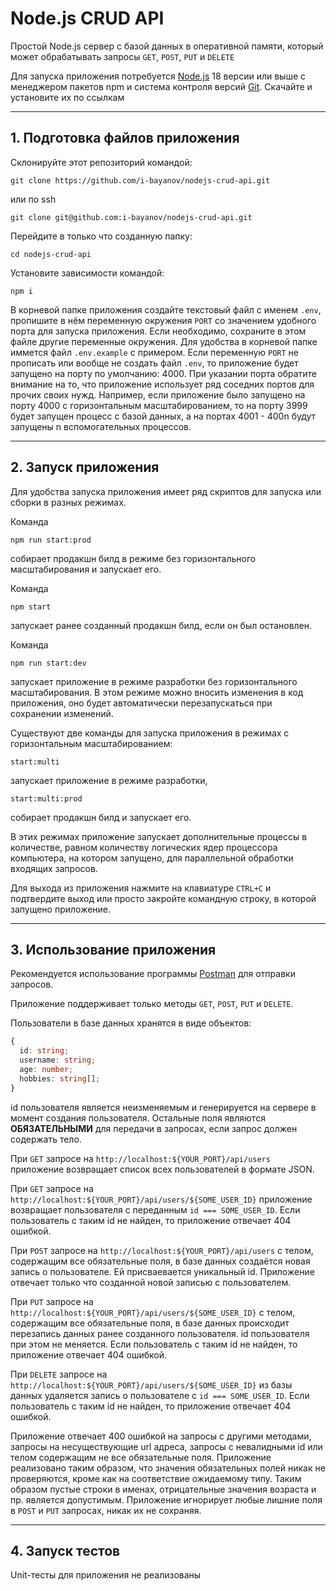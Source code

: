 # Node.js CRUD API

Простой Node.js сервер с базой данных в оперативной памяти, который может обрабатывать запросы `GET`, `POST`, `PUT` и `DELETE`

Для запуска приложения потребуется [Node.js](https://nodejs.org/en/download/) 18 версии или выше c менеджером пакетов npm и система контроля версий [Git](https://git-scm.com/downloads). Скачайте и установите их по ссылкам

---

## 1. Подготовка файлов приложения

Склонируйте этот репозиторий командой:

```
git clone https://github.com/i-bayanov/nodejs-crud-api.git
```

или по ssh

```
git clone git@github.com:i-bayanov/nodejs-crud-api.git
```

Перейдите в только что созданную папку:

```
cd nodejs-crud-api
```

Установите зависимости командой:

```
npm i
```

В корневой папке приложения создайте текстовый файл с именем `.env`, пропишите в нём переменную окружения `PORT` со значением удобного порта для запуска приложения. Если необходимо, сохраните в этом файле другие переменные окружения. Для удобства в корневой папке иммется файл `.env.example` с примером. Если переменную `PORT` не прописать или вообще не создать файл `.env`, то приложение будет запущено на порту по умолчанию: 4000. При указании порта обратите внимание на то, что приложение использует ряд соседних портов для прочих своих нужд. Например, если приложение было запущено на порту 4000 с горизонтальным масштабированием, то на порту 3999 будет запущен процесс с базой данных, а на портах 4001 - 400n будут запущены n вспомогательных процессов.

---

## 2. Запуск приложения

Для удобства запуска приложения имеет ряд скриптов для запуска или сборки в разных режимах.

Команда

```
npm run start:prod
```

собирает продакшн билд в режиме без горизонтального масштабирования и запускает его.

Команда

```
npm start
```

запускает ранее созданный продакшн билд, если он был остановлен.

Команда

```
npm run start:dev
```

запускает приложение в режиме разработки без горизонтального масштабирования. В этом режиме можно вносить изменения в код приложения, оно будет автоматически перезапускаться при сохранении изменений.

Существуют две команды для запуска приложения в режимах с горизонтальным масштабированием:

```
start:multi
```

запускает приложение в режиме разработки,

```
start:multi:prod
```

собирает продакшн билд и запускает его.

В этих режимах приложение запускает дополнительные процессы в количестве, равном количеству логических ядер процессора компьютера, на котором запущено, для параллельной обработки входящих запросов.

Для выхода из приложения нажмите на клавиатуре `CTRL+C` и подтвердите выход или просто закройте командную строку, в которой запущено приложение.

---

## 3. Использование приложения

Рекомендуется использование программы [Postman](https://www.postman.com/) для отправки запросов.

Приложение поддерживает только методы `GET`, `POST`, `PUT` и `DELETE`.

Пользователи в базе данных хранятся в виде объектов:

```ts
{
  id: string;
  username: string;
  age: number;
  hobbies: string[];
}
```

id пользователя является неизменяемым и генерируется на сервере в момент создания пользователя. Остальные поля являются **ОБЯЗАТЕЛЬНЫМИ** для передачи в запросах, если запрос должен содержать тело.

При `GET` запросе на `http://localhost:${YOUR_PORT}/api/users` приложение возвращает список всех пользователей в формате JSON.

При `GET` запросе на `http://localhost:${YOUR_PORT}/api/users/${SOME_USER_ID}` приложение возвращает пользователя с переданным `id === SOME_USER_ID`. Если пользователь с таким id не найден, то приложение отвечает 404 ошибкой.

При `POST` запросе на `http://localhost:${YOUR_PORT}/api/users` с телом, содержащим все обязательные поля, в базе данных создаётся новая запись о пользователе. Ей присваевается уникальный id. Приложение отвечает только что созданной новой записью с пользователем.

При `PUT` запросе на `http://localhost:${YOUR_PORT}/api/users/${SOME_USER_ID}` с телом, содержащим все обязательные поля, в базе данных происходит перезапись данных ранее созданного пользователя. id пользователя при этом не меняется. Если пользователь с таким id не найден, то приложение отвечает 404 ошибкой.

При `DELETE` запросе на `http://localhost:${YOUR_PORT}/api/users/${SOME_USER_ID}` из базы данных удаляется запись о пользователе с `id === SOME_USER_ID`. Если пользователь с таким id не найден, то приложение отвечает 404 ошибкой.

Приложение отвечает 400 ошибкой на запросы с другими методами, запросы на несуществующие url адреса, запросы с невалидными id или телом содержащим не все обязательные поля. Приложение реализовано таким образом, что значения обязательных полей никак не проверяются, кроме как на соответствие ожидаемому типу. Таким образом пустые строки в именах, отрицательные значения возраста и пр. является допустимым. Приложение игнорирует любые лишние поля в `POST` и `PUT` запросах, никак их не сохраняя.

---

## 4. Запуск тестов

Unit-тесты для приложения не реализованы
